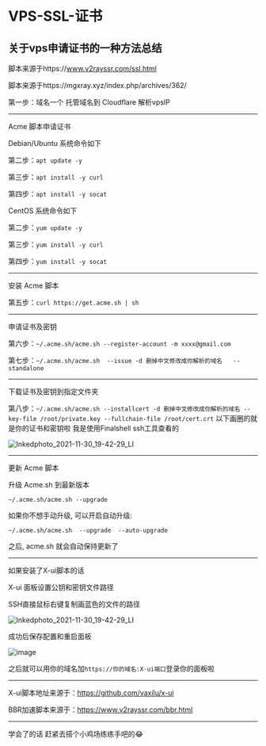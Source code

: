 # VPS-SSL-证书
关于vps申请证书的一种方法总结
---------------------------

脚本来源于https://www.v2rayssr.com/ssl.html

脚本来源于https://mgxray.xyz/index.php/archives/362/

第一步：域名一个 托管域名到 Cloudflare  解析vpsIP

-----------------------------

Acme 脚本申请证书

Debian/Ubuntu 系统命令如下

第二步：`apt update -y`

第三步：`apt install -y curl`

第四步：`apt install -y socat`

CentOS 系统命令如下

第二步：`yum update -y`

第三步：`yum install -y curl`

第四步：`yum install -y socat`

---------------------------------

安装 Acme 脚本

第五步：`curl https://get.acme.sh | sh`

-----------------------------------------------

申请证书及密钥

第六步：`~/.acme.sh/acme.sh --register-account -m xxxx@gmail.com`

第七步：`~/.acme.sh/acme.sh  --issue -d 删掉中文修改成你解析的域名   --standalone`

-----------------------------------------------------------------------------------

下载证书及密钥到指定文件夹

第八步：`~/.acme.sh/acme.sh --installcert -d 删掉中文修改成你解析的域名 --key-file /root/private.key --fullchain-file /root/cert.crt`  以下画圈的就是你的证书和密钥啦  我是使用Finalshell  ssh工具查看的

![Inkedphoto_2021-11-30_19-42-29_LI](https://user-images.githubusercontent.com/94978556/144041552-469a1a71-5337-4562-af9d-9576a61cdc22.jpg)

-------------------------------------------------------------

更新 Acme 脚本

升级 Acme.sh 到最新版本

`~/.acme.sh/acme.sh --upgrade`

如果你不想手动升级, 可以开启自动升级:

`~/.acme.sh/acme.sh  --upgrade  --auto-upgrade`

之后, acme.sh 就会自动保持更新了

-------------------------------------------------

如果安装了X-ui脚本的话

X-ui 面板设置公钥和密钥文件路径

SSH直接鼠标右键复制画蓝色的文件的路径

![Inkedphoto_2021-11-30_19-42-29_LI](https://user-images.githubusercontent.com/94978556/144042417-f36fef7e-ebd1-4f30-91d1-91ec830efd19.jpg)

成功后保存配置和重启面板

![image](https://user-images.githubusercontent.com/94978556/144042626-ccc56e0a-2b9a-44df-ab1c-e32ee8f42b96.png)

之后就可以用你的域名加`https://你的域名:X-ui端口`登录你的面板啦

-----------------------------------------------------------------
X-ui脚本地址来源于：https://github.com/vaxilu/x-ui

BBR加速脚本来源于：https://www.v2rayssr.com/bbr.html

------------------------------------------------------------

学会了的话  赶紧去搭个小鸡场练练手吧的😂




